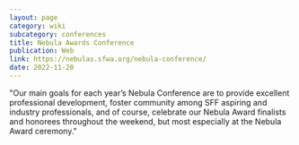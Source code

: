 ```yaml
---
layout: page
category: wiki
subcategory: conferences
title: Nebula Awards Conference
publication: Web
link: https://nebulas.sfwa.org/nebula-conference/
date: 2022-11-20
---
```


"Our main goals for each year’s Nebula Conference are to provide excellent professional development, foster community among SFF aspiring and industry professionals, and of course, celebrate our Nebula Award finalists and honorees throughout the weekend, but most especially at the Nebula Award ceremony."
